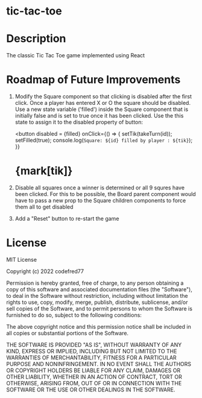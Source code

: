 # tic-tac-toe

# Description
The classic Tic Tac Toe game implemented using React

# Roadmap of Future Improvements
1) Modify the Square component so that clicking is disabled after the first click. Once a player has entered X or O the square should be disabled. Use a new state variable ('filled') inside the Square component that is initially false and is set to true once it has been clicked. Use the this state to assign it to the disabled property of button:

    <button
      disabled = {filled}
      onClick={() => {
        setTik(takeTurn(id));
        setFilled(true);
        console.log(`Square: ${id} filled by player : ${tik}`);
      }}
    >
      <h1 className = {tik == 1 ? 'red' : 'black'}>
        {mark[tik]}
      </h1>
    </button>
    
2) Disable all squares once a winner is determined or all 9 squres have been clicked. For this to be possible, the Board parent component would have to pass a new prop to the Square children components to force them all to get disabled

3) Add a "Reset" button to re-start the game

# License
MIT License

Copyright (c) 2022 codefred77

Permission is hereby granted, free of charge, to any person obtaining a copy of this software and associated documentation files (the "Software"), to deal in the Software without restriction, including without limitation the rights to use, copy, modify, merge, publish, distribute, sublicense, and/or sell copies of the Software, and to permit persons to whom the Software is furnished to do so, subject to the following conditions:

The above copyright notice and this permission notice shall be included in all copies or substantial portions of the Software.

THE SOFTWARE IS PROVIDED "AS IS", WITHOUT WARRANTY OF ANY KIND, EXPRESS OR IMPLIED, INCLUDING BUT NOT LIMITED TO THE WARRANTIES OF MERCHANTABILITY, FITNESS FOR A PARTICULAR PURPOSE AND NONINFRINGEMENT. IN NO EVENT SHALL THE AUTHORS OR COPYRIGHT HOLDERS BE LIABLE FOR ANY CLAIM, DAMAGES OR OTHER LIABILITY, WHETHER IN AN ACTION OF CONTRACT, TORT OR OTHERWISE, ARISING FROM, OUT OF OR IN CONNECTION WITH THE SOFTWARE OR THE USE OR OTHER DEALINGS IN THE SOFTWARE.

